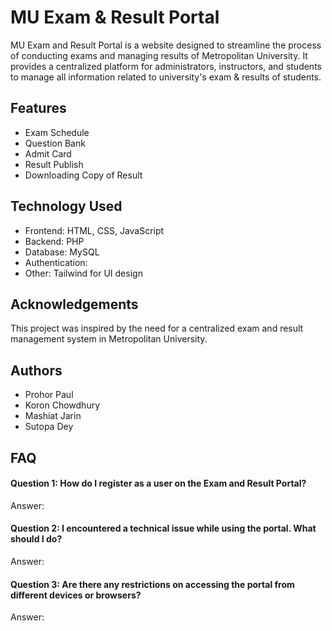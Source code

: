 # MU Exam & Result Portal

MU Exam and Result Portal is a website designed to streamline the process of conducting exams and managing results of Metropolitan University. It provides a centralized platform for administrators, instructors, and students to manage all information related to university's exam & results of students.

## Features
* Exam Schedule
* Question Bank
* Admit Card 
* Result Publish
* Downloading Copy of Result

## Technology Used
* Frontend: HTML, CSS, JavaScript
* Backend: PHP
* Database: MySQL
* Authentication:
* Other: Tailwind for UI design

## Acknowledgements
This project was inspired by the need for a centralized exam and result management system in Metropolitan University.

## Authors
* Prohor Paul
* Koron Chowdhury
* Mashiat Jarin
* Sutopa Dey




## FAQ

#### Question 1: How do I register as a user on the Exam and Result Portal?
Answer:

#### Question 2: I encountered a technical issue while using the portal. What should I do?
Answer:

#### Question 3: Are there any restrictions on accessing the portal from different devices or browsers?
Answer:


